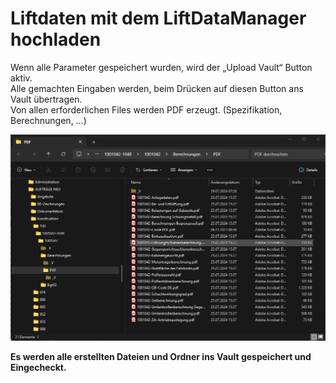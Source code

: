 # Liftdaten mit dem LiftDataManager hochladen

Wenn alle Parameter gespeichert wurden, wird der „Upload Vault“ Button aktiv.  
Alle gemachten Eingaben werden, beim Drücken auf diesen Button ans Vault übertragen.  
Von allen erforderlichen Files werden PDF erzeugt. (Spezifikation, Berechnungen, …)

![image](/LiftDataManager/Docs/HelpImages/image24.png)  

**Es werden alle erstellten Dateien und Ordner ins Vault gespeichert und Eingecheckt.**
